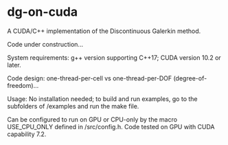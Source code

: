 # dg-on-cuda
A CUDA/C++ implementation of the Discontinuous Galerkin method.

Code under construction...

System requirements: g++ version supporting C++17; CUDA version 10.2 or later.

Code design: one-thread-per-cell vs one-thread-per-DOF (degree-of-freedom)...

Usage: No installation needed; to build and run examples, go to the subfolders of /examples and run the make file.

Can be configured to run on GPU or CPU-only by the macro USE_CPU_ONLY defined in /src/config.h. Code tested on GPU with CUDA capability 7.2.
